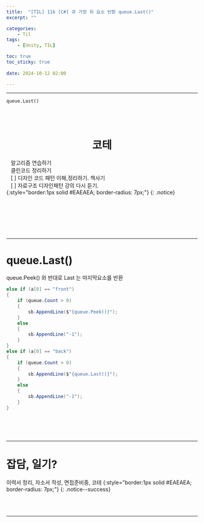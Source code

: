 ```yaml
---
title:  "[TIL] 116 [C#] 큐 가장 뒤 요소 반환 queue.Last()"
excerpt: ""

categories:
    - Til
tags:
    - [Unity, TIL]

toc: true
toc_sticky: true
 
date: 2024-10-12 02:00

---
```

- - -

`queue.Last()` 

<BR><BR>

<center><H1>  코테 </H1></center>

&nbsp;&nbsp; 알고리즘 연습하기     
&nbsp;&nbsp; 클린코드 정리하기   
&nbsp;&nbsp; [ ] 디자인 코드 패턴 이해,정리하기. 책사기  
&nbsp;&nbsp; [ ] 자료구조 디자인패턴 강의 다시 듣기.   
{:style="border:1px solid #EAEAEA; border-radius: 7px;"}
{: .notice}  


<br><br><br><br><br>
- - - 

# queue.Last()
queue.Peek() 와 반대로 Last 는 마지막요소를 반환

<div class="notice--primary" markdown="1"> 

```c# 
else if (a[0] == "front")
{
    if (queue.Count > 0)
    {
        sb.AppendLine($"{queue.Peek()}");
    }
    else
    {
        sb.AppendLine("-1");
    }
}
else if (a[0] == "back")
{
    if (queue.Count > 0)
    {
        sb.AppendLine($"{queue.Last()}");
    }
    else
    {
        sb.AppendLine("-1");
    }
}

```
</div>


<br><br><br>
- - - 

# 잡담, 일기?
이력서 정리, 자소서 작성, 면접준비중, 코테
{:style="border:1px solid #EAEAEA; border-radius: 7px;"}
{: .notice--success}  

<br><br>
- - -
